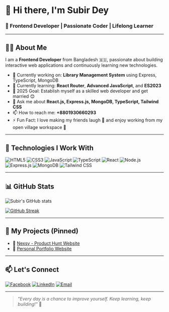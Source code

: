 # 👋 Hi there, I'm Subir Dey

### 🚀 Frontend Developer | Passionate Coder | Lifelong Learner

---

## 🧑‍💻 About Me
I am a **Frontend Developer** from Bangladesh 🇧🇩, passionate about building interactive web applications and continuously learning new technologies.

- 🔭 Currently working on: **Library Management System** using Express, TypeScript, MongoDB
- 🌱 Currently learning: **React Router**, **Advanced JavaScript**, and **ES2023**
- 🎯 2025 Goal: Establish myself as a skilled web developer and get married 😊
- 💬 Ask me about **React.js, Express.js, MongoDB, TypeScript, Tailwind CSS**
- 📫 How to reach me: **+8801930660293**  
- ⚡ Fun Fact: I love making my friends laugh 🤣 and enjoy working from my open village workspace 🌾

---

## 🚀 Technologies I Work With
![HTML5](https://img.shields.io/badge/-HTML5-E34F26?style=flat&logo=html5&logoColor=white)
![CSS3](https://img.shields.io/badge/-CSS3-1572B6?style=flat&logo=css3)
![JavaScript](https://img.shields.io/badge/-JavaScript-F7DF1E?style=flat&logo=javascript&logoColor=black)
![TypeScript](https://img.shields.io/badge/-TypeScript-3178C6?style=flat&logo=typescript&logoColor=white)
![React](https://img.shields.io/badge/-React-61DAFB?style=flat&logo=react&logoColor=black)
![Node.js](https://img.shields.io/badge/-Node.js-339933?style=flat&logo=nodedotjs&logoColor=white)
![Express.js](https://img.shields.io/badge/-Express.js-000000?style=flat&logo=express&logoColor=white)
![MongoDB](https://img.shields.io/badge/-MongoDB-47A248?style=flat&logo=mongodb&logoColor=white)
![Tailwind CSS](https://img.shields.io/badge/-Tailwind_CSS-06B6D4?style=flat&logo=tailwindcss)

---

## 📊 GitHub Stats
![Subir's GitHub stats](https://github-readme-stats.vercel.app/api?username=your-username&show_icons=true&theme=tokyonight)

[![GitHub Streak](https://github-readme-streak-stats.herokuapp.com?user=your-username&theme=tokyonight&date_format=M%20j%5B%2C%20Y%5D)](https://git.io/streak-stats)

---

## 🚀 My Projects (Pinned)
- 🔗 [Nexsy - Product Hunt Website](https://github.com/SubirChDey/Nexsy-client)
- 🔗 [Personal Portfolio Website](https://subirdey.com)

---

## 📫 Let's Connect
[![Facebook](https://img.shields.io/badge/Facebook-1877F2?style=flat&logo=facebook&logoColor=white)](https://www.facebook.com/SubirChDey)
[![LinkedIn](https://img.shields.io/badge/LinkedIn-0A66C2?style=flat&logo=linkedin&logoColor=white)](https://www.linkedin.com/in/subirchdey/)
[![Email](https://img.shields.io/badge/Email-D14836?style=flat&logo=gmail&logoColor=white)](mailto:subirdey93@gmail.com)

---

> *"Every day is a chance to improve yourself. Keep learning, keep building!"* 🚀


